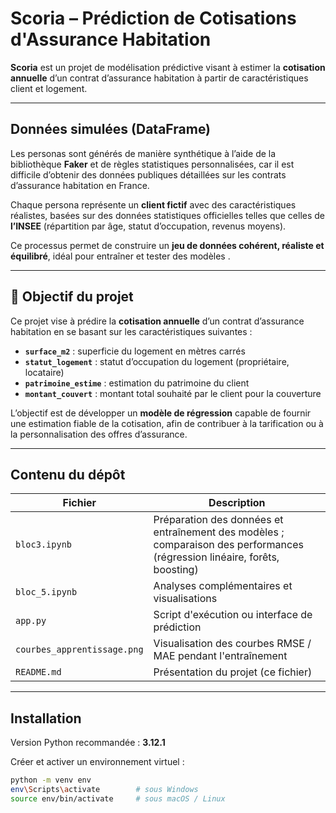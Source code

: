 #  Scoria – Prédiction de Cotisations d'Assurance Habitation

**Scoria** est un projet de modélisation prédictive visant à estimer la **cotisation annuelle** d’un contrat d’assurance habitation à partir de caractéristiques client et logement.

---

## Données simulées (DataFrame)

Les personas sont générés de manière synthétique à l’aide de la bibliothèque **Faker** et de règles statistiques personnalisées, car il est difficile d’obtenir des données publiques détaillées sur les contrats d’assurance habitation en France.

Chaque persona représente un **client fictif** avec des caractéristiques réalistes, basées sur des données statistiques officielles telles que celles de **l’INSEE** (répartition par âge, statut d’occupation, revenus moyens).

Ce processus permet de construire un **jeu de données cohérent, réaliste et équilibré**, idéal pour entraîner et tester des modèles .

---

## 🎯 Objectif du projet

Ce projet vise à prédire la **cotisation annuelle** d’un contrat d’assurance habitation en se basant sur les caractéristiques suivantes :

- **`surface_m2`** : superficie du logement en mètres carrés  
- **`statut_logement`** : statut d’occupation du logement (propriétaire, locataire)  
- **`patrimoine_estime`** : estimation du patrimoine du client  
- **`montant_couvert`** : montant total souhaité par le client pour la couverture

L’objectif est de développer un **modèle de régression** capable de fournir une estimation fiable de la cotisation, afin de contribuer à la tarification ou à la personnalisation des offres d’assurance.

---

##  Contenu du dépôt

| Fichier                    | Description |
|---------------------------|-------------|
| `bloc3.ipynb`             | Préparation des données et entraînement des modèles ; comparaison des performances (régression linéaire, forêts, boosting) |
| `bloc_5.ipynb` | Analyses complémentaires et visualisations |
| `app.py`                  | Script d'exécution ou interface de prédiction |
| `courbes_apprentissage.png` | Visualisation des courbes RMSE / MAE pendant l'entraînement |
| `README.md`               | Présentation du projet (ce fichier) |

---

##  Installation

Version Python recommandée : **3.12.1**

Créer et activer un environnement virtuel :

```bash
python -m venv env
env\Scripts\activate        # sous Windows
source env/bin/activate     # sous macOS / Linux


